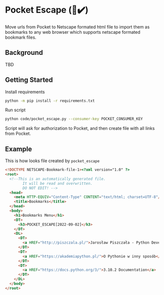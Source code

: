 # Pocket Escape (🏃✔️)

Move urls from Pocket to Netscape formated html file to import them as
bookmarks to any web browser which supports netscape formated bookmark files.

## Background

TBD

## Getting Started

Install requirements

```bash
python -m pip install -r requirements.txt
```

Run script

```bash
python code/pocket_escape.py --consumer-key POCKET_CONSUMER_KEY
```

Script will ask for authorization to Pocket, and then create file with all
links from Pocket.

## Example

This is how looks file created by `pocket_escape`

```html
<!DOCTYPE NETSCAPE-Bookmark-file-1><?xml version="1.0" ?>
<root>
  <!--This is an automatically generated file.
        It will be read and overwritten.
        DO NOT EDIT! -->
  <head>
    <meta HTTP-EQUIV="Content-Type" CONTENT="text/html; charset=UTF-8"/>
    <title>Bookmarks</title>
  </head>
  <body>
    <h1>Bookmarks Menu</h1>
    <DT>
      <h3>POCKET_ESCAPE[2022-09-02]</h3>
    </DT>
    <DL>
      <DT>
        <a HREF="http://piszczala.pl/">Jarosław Piszczała - Python Developer</a>
      </DT>
      <DT>
        <a HREF="https://akademiapython.pl/">O Pythonie w inny sposób</a>
      </DT>
      <DT>
        <a HREF="https://docs.python.org/3/">3.10.2 Documentation</a>
      </DT>
    </DL>
  </body>
</root>
```
